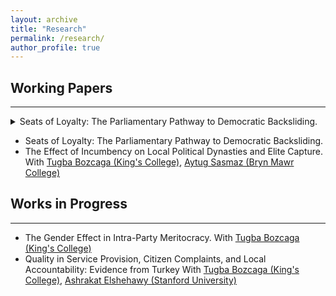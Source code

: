 ```yaml
---
layout: archive
title: "Research"
permalink: /research/
author_profile: true
---
```



## Working Papers
------

<details>
<summary>Seats of Loyalty: The Parliamentary Pathway to Democratic Backsliding.</summary>
<p>
Abstract: [ my abstract is here]
</p>
</details>


- Seats of Loyalty: The Parliamentary Pathway to Democratic Backsliding.
- The Effect of Incumbency on Local Political Dynasties and Elite Capture. With [Tugba Bozcaga (King's College)](https://www.tugbabozcaga.com), [Aytug Sasmaz (Bryn Mawr College)](https://aytugsasmaz.com)



## Works in Progress
------

- The Gender Effect in Intra-Party Meritocracy. With [Tugba Bozcaga (King's College)](https://www.tugbabozcaga.com)
- Quality in Service Provision, Citizen Complaints, and Local Accountability: Evidence from Turkey With [Tugba Bozcaga (King's College)](https://www.tugbabozcaga.com), [Ashrakat Elshehawy (Stanford University)](https://www.ashrakatelshehawy.com)
